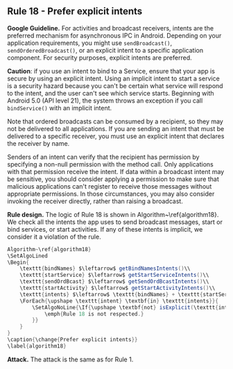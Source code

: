 ## Rule 18 - Prefer explicit intents 

**Google Guideline.** For activities and broadcast receivers, intents are the preferred mechanism for asynchronous IPC in Android. Depending on your application requirements, you might use `sendBroadcast()`, `sendOrderedBroadcast()`, or an explicit intent to a specific application component. For security purposes, explicit intents are preferred.

**Caution**: if you use an intent to bind to a Service, ensure that your app is secure by using an explicit intent. Using an implicit intent to start a service is a security hazard because you can't be certain what service will respond to the intent, and the user can't see which service starts. Beginning with Android 5.0 (API level 21), the system throws an exception if you call `bindService()` with an implicit intent.

Note that ordered broadcasts can be consumed by a recipient, so they may not be delivered to all applications. If you are sending an intent that must be delivered to a specific receiver, you must use an explicit intent that declares the receiver by name.

Senders of an intent can verify that the recipient has permission by specifying a non-null permission with the method call. Only applications with that permission receive the intent. If data within a broadcast intent may be sensitive, you should consider applying a permission to make sure that malicious applications can't register to receive those messages without appropriate permissions. In those circumstances, you may also consider invoking the receiver directly, rather than raising a broadcast.

**Rule design.** The logic of Rule 18 is shown in Algorithm~\ref{algorithm18}. We check all the intents the app uses to send broadcast messages, start or bind services, or start activities. If any of these intents is implicit, we consider it a violation of the rule.

```java
Algorithm~\ref{algorithm18}
\SetAlgoLined
\Begin{
	\texttt{bindNames} $\leftarrow$ getBindNamesIntents()\\
	\texttt{startService} $\leftarrow$ getStartServiceIntents()\\
	\texttt{sendOrdBcast} $\leftarrow$ getSendOrdBcastIntents()\\
	\texttt{startActivity} $\leftarrow$ getStartActivityIntents()\\
	\texttt{intents} $\leftarrow$ \texttt{bindNames} + \texttt{startService} + \texttt{sendOrdBcast} + \texttt{startActivity}\\
	\ForEach{\upshape \texttt{intent} \textbf{in} \texttt{intents}}{
	    \SetAlgoNoLine{\If{\upshape \textbf{not} isExplicit(\texttt{intent})}{
	        \emph{Rule 18 is not respected.}
	    }}
	}
}
\caption{\change{Prefer explicit intents}}
\label{algorithm18}
```

**Attack.** The attack is the same as for Rule 1.